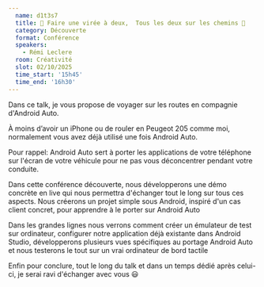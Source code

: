 ```yaml
---
  name: d1t3s7
  title: 🎵​ Faire une virée à deux,  Tous les deux sur les chemins 🎵​
  category: Découverte
  format: Conférence
  speakers: 
    - Rémi Leclere
  room: Créativité
  slot: 02/10/2025
  time_start: '15h45'
  time_end: '16h30'
---
```

Dans ce talk, je vous propose de voyager sur les routes en compagnie d'Android Auto.

À moins d’avoir un iPhone ou de rouler en Peugeot 205 comme moi, normalement vous avez déjà utilisé une fois Android Auto.

Pour rappel: Android Auto sert à porter les applications de votre téléphone sur l'écran de votre véhicule pour ne pas vous déconcentrer pendant votre conduite.

Dans cette conférence découverte, nous développerons une démo concrète en live qui nous permettra d'échanger tout le long sur tous ces aspects. Nous créerons un projet simple sous Android, inspiré d'un cas client concret, pour apprendre à le porter sur Android Auto

Dans les grandes lignes nous verrons comment créer un émulateur de test sur ordinateur, configurer notre application déjà existante dans Android Studio, développerons plusieurs vues spécifiques au portage Android Auto et nous testerons le tout sur un vrai ordinateur de bord tactile ​

Enfin pour conclure, tout le long du talk et dans un temps dédié après celui-ci, je serai ravi d'échanger avec vous 😃​

